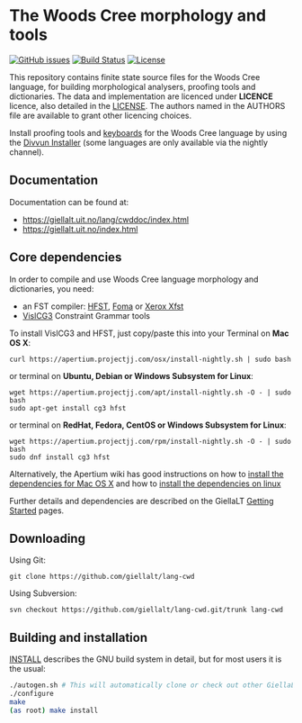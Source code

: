 The Woods Cree morphology and tools
==========================================

[![GitHub issues](https://img.shields.io/github/issues-raw/giellalt/lang-cwd)](https://github.com/giellalt/lang-cwd/issues)
[![Build Status](https://github.com/giellalt/lang-cwd/workflows/Speller%20CI+CD/badge.svg)](https://github.com/giellalt/lang-cwd/actions)
[![License](https://img.shields.io/github/license/giellalt/lang-cwd)](https://raw.githubusercontent.com/giellalt/lang-cwd/main/LICENSE)

This repository contains finite state source files for the Woods Cree language,
for building morphological analysers, proofing tools
and dictionaries. The data and implementation are licenced under __LICENCE__
licence, also detailed in the
[LICENSE](https://github.com/giellalt/lang-cwd/blob/main/LICENSE). The
authors named in the AUTHORS file are available to grant other licencing
choices.

Install proofing tools and [keyboards](https://github.com/giellalt/keyboard-cwd)
for the Woods Cree language by using the [Divvun Installer](http://divvun.no)
(some languages are only available via the nightly channel).

Documentation
-------------

Documentation can be found at:

-   <https://giellalt.uit.no/lang/cwddoc/index.html>
-   <https://giellalt.uit.no/index.html>

Core dependencies
-----------------

In order to compile and use Woods Cree language morphology and
dictionaries, you need:

- an FST compiler: [HFST](https://github.com/hfst/hfst), [Foma](https://github.com/mhulden/foma) or [Xerox Xfst](https://web.stanford.edu/~laurik/fsmbook/home.html)
- [VislCG3](https://visl.sdu.dk/svn/visl/tools/vislcg3/trunk) Constraint Grammar tools

To install VislCG3 and HFST, just copy/paste this into your Terminal on **Mac OS X**:

```
curl https://apertium.projectjj.com/osx/install-nightly.sh | sudo bash
```

or terminal on **Ubuntu, Debian or Windows Subsystem for Linux**:

```
wget https://apertium.projectjj.com/apt/install-nightly.sh -O - | sudo bash
sudo apt-get install cg3 hfst
```

or terminal on **RedHat, Fedora, CentOS or Windows Subsystem for Linux**:

```
wget https://apertium.projectjj.com/rpm/install-nightly.sh -O - | sudo bash
sudo dnf install cg3 hfst
```

Alternatively, the Apertium wiki has good instructions on how to [install the dependencies for Mac
OS X](https://wiki.apertium.org/wiki/Apertium_on_Mac_OS_X) and how to [install
the dependencies on
linux](https://wiki.apertium.org/wiki/Installation_of_grammar_libraries)

Further details and dependencies are described on the GiellaLT [Getting Started](https://giellalt.uit.no/infra/GettingStarted.html) pages.

Downloading
-----------

Using Git:
```
git clone https://github.com/giellalt/lang-cwd
```

Using Subversion:
```
svn checkout https://github.com/giellalt/lang-cwd.git/trunk lang-cwd
```

Building and installation
-------------------------

[INSTALL](https://github.com/giellalt/lang-cwd/blob/main/INSTALL)
describes the GNU build system in detail, but for most users it is the usual:

```sh
./autogen.sh # This will automatically clone or check out other GiellaLT dependencies
./configure
make
(as root) make install
```
